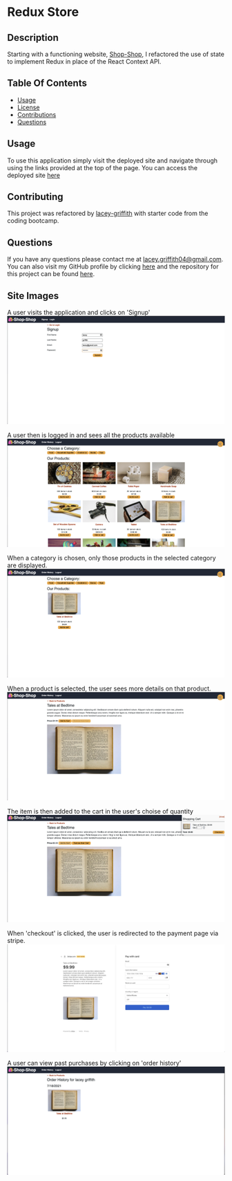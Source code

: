 # Redux Store

## Description
Starting with a functioning website, [Shop-Shop](https://boiling-spire-00778.herokuapp.com/), I refactored the use of state to implement Redux in place of the React Context API.

## Table Of Contents
* [Usage](#usage)
* [License](#license)
* [Contributions](#contributions)
* [Questions](#questions)


## Usage
To use this application simply visit the deployed site and navigate through using the links provided at the top of the page. You can access the deployed site [here](https://dashboard.heroku.com/apps/joli-monsieur-99469)


## Contributing
This project was refactored by [lacey-griffith](https://github.com/lacey-griffith) with starter code from the coding bootcamp.

## Questions
If you have any questions please contact me at lacey.griffith04@gmail.com.
You can also visit my GitHub profile by clicking [here](https://github.com/lacey-griffith) and the repository for this project can be found [here](https://github.com/lacey-griffith/redux-store).

## Site Images
A user visits the application and clicks on 'Signup'
![Site Image](client/public/site_images/SignUpPage.png)

A user then is logged in and sees all the products available
![Site Image](client/public/site_images/LoggedInUser.png)

When a category is chosen, only those products in the selected category are displayed.
![Site Image](client/public/site_images/SelectedCategory.png)

When a product is selected, the user sees more details on that product.
![Site Image](client/public/site_images/DetailsProductItem.png)

The item is then added to the cart in the user's choise of quantity
![Site Image](client/public/site_images/AddedToCart.png)

When 'checkout' is clicked, the user is redirected to the payment page via stripe.
![Site Image](client/public/site_images/CheckoutWithStripe.png)

A user can view past purchases by clicking on 'order history'
![Site Image](client/public/site_images/OrderHistory.png)
